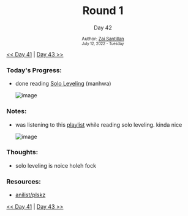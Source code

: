 <div align="center">
    <h1>Round 1</h1>
    <p>Day 42</p>
    <sub>
      Author: <a href="https://github.com/plskz" target="_blank">Zai Santillan</a>
      <br>
      <small>July 12, 2022 - Tuesday</small>
    </sub>
  </div>

[<< Day 41](day041.md) | [Day 43 >>](day043.md)

### Today's Progress:

- done reading [Solo Leveling](https://anilist.co/activity/419978130) (manhwa)

  ![image](https://user-images.githubusercontent.com/57343545/178852147-f01a75e5-c0c3-4be6-93cd-54ea2ec34b45.png)

### Notes:

- was listening to this [playlist](https://open.spotify.com/playlist/5arGjGUMxn0WkBD3ul3DZp) while reading solo leveling. kinda nice

  ![image](https://user-images.githubusercontent.com/57343545/178852546-fddf8936-ef58-4333-95ff-981c3af32cea.png)

### Thoughts:

- solo leveling is noice holeh fock

### Resources:

- [anilist/plskz](https://anilist.co/user/plskz/)

[<< Day 41](day041.md) | [Day 43 >>](day043.md)
